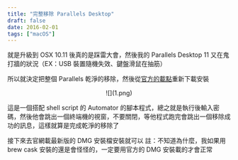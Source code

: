 ```yaml
---
title: "完整移除 Parallels Desktop"
draft: false
date: 2016-02-01
tags: ["macOS"]
---
```



就是升級到 OSX 10.11 後真的是踩雷大會，然後我的 Parallels Desktop 11 又在鬼打牆的狀況（EX：USB 裝置隨機失效、鍵盤滑鼠在抽筋）

所以就決定把整個 Parallels 乾淨的移除，然後從<a href="http://kb.parallels.com/Attachments/kcs-35959/PDremove.zip" target="_blank">官方的載點</a>重新下載安裝


<center>
![](1.png)
</center>

這是一個搭配 shell script 的 Automator 的腳本程式，總之就是執行後輸入密碼，然後他會跳出一個終端機的視窗，不要關閉，等他程式跑完會跳出一個移除成功的訊息，這樣就算是完成乾淨的移除了

接下來去官網載最新版的 DMG 安裝檔安裝就可以
註：不知道為什麼，我如果用 brew cask 安裝的還是會怪怪的，一定要用官方的 DMG 安裝載的才會正常





